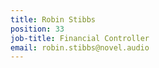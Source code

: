 ```yaml
---
title: Robin Stibbs
position: 33
job-title: Financial Controller
email: robin.stibbs@novel.audio
---
```


